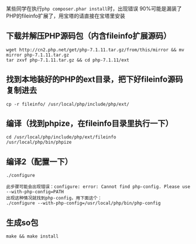 某些同学在执行`php composer.phar install`时，出现错误
90%可能是漏装了PHP的fileinfo扩展了，用宝塔的请直接在宝塔里安装

## 下载并解压PHP源码包（内含fileinfo扩展源码）
```
wget http://cn2.php.net/get/php-7.1.11.tar.gz/from/this/mirror && mv mirror php-7.1.11.tar.gz
tar zxvf php-7.1.11.tar.gz && cd php-7.1.11/ext
```

## 找到本地装好的PHP的ext目录，把下好fileinfo源码复制进去
```
cp -r fileinfo/ /usr/local/php/include/php/ext/
```

## 编译（找到phpize，在fileinfo目录里执行一下）
```
cd /usr/local/php/include/php/ext/fileinfo
/usr/local/php/bin/phpize
```

## 编译2（配置一下）
```
./configure

此步骤可能会出现错误：configure: error: Cannot find php-config. Please use --with-php-config=PATH
出现这种情况就找到php-config，用下面这个：
./configure --with-php-config=/usr/local/php/bin/php-config
```

## 生成so包
```
make && make install
```